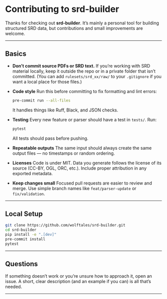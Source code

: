 # Contributing to srd-builder

Thanks for checking out **srd-builder**.
It’s mainly a personal tool for building structured SRD data, but contributions and small improvements are welcome.

---

## Basics

* **Don’t commit source PDFs or SRD text.**
  If you’re working with SRD material locally, keep it outside the repo or in a private folder that isn’t committed.
  (You can add `rulesets/srd_xx/raw/` to your `.gitignore` if you want a local place for those files.)

* **Code style**
  Run this before committing to fix formatting and lint errors:

  ```bash
  pre-commit run --all-files
  ```

  It handles things like Ruff, Black, and JSON checks.

* **Testing**
  Every new feature or parser should have a test in `tests/`.
  Run:

  ```bash
  pytest
  ```

  All tests should pass before pushing.

* **Repeatable outputs**
  The same input should always create the same output files — no timestamps or random ordering.

* **Licenses**
  Code is under MIT.
  Data you generate follows the license of its source (CC-BY, OGL, ORC, etc.).
  Include proper attribution in any exported metadata.

* **Keep changes small**
  Focused pull requests are easier to review and merge.
  Use simple branch names like `feat/parser-update` or `fix/validation`.

---

## Local Setup

```bash
git clone https://github.com/wolftales/srd-builder.git
cd srd-builder
pip install -e ".[dev]"
pre-commit install
pytest
```

---

## Questions

If something doesn’t work or you’re unsure how to approach it, open an issue.
A short, clear description (and an example if you can) is all that’s needed.

---
